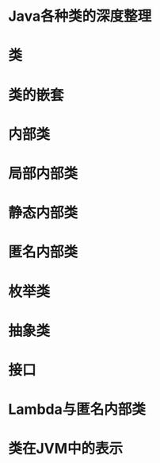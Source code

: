 # Java各种类的深度整理


# 类

# 类的嵌套

# 内部类

# 局部内部类

# 静态内部类

# 匿名内部类

# 枚举类

# 抽象类

# 接口

# Lambda与匿名内部类

# 类在JVM中的表示

